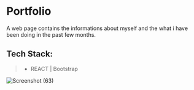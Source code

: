 # Portfolio

A web page contains the informations about myself and the what i have been doing in the past few months.


Tech Stack:
----
>- REACT | Bootstrap

![Screenshot (63)](https://user-images.githubusercontent.com/103952018/191334775-b48b21d5-ecfe-4b15-a3e2-bb4f6232f9cf.png)
